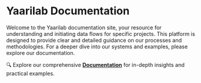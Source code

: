 # Yaarilab Documentation

Welcome to the Yaarilab documentation site, your resource for understanding and initiating data flows for specific projects. This platform is designed to provide clear and detailed guidance on our processes and methodologies. For a deeper dive into our systems and examples, please explore our documentation.


🔍 Explore our comprehensive [**Documentation**](https://yaarilab.github.io/yaarilab_documentation/#/./) for in-depth insights and practical examples.
